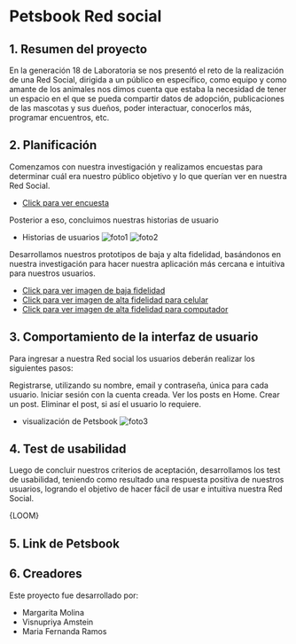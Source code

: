 # Petsbook Red social

## 1. Resumen del proyecto

En la generación 18 de Laboratoria se nos presentó el reto de la realización de una Red Social, dirigida a un público en específico, como equipo y como amante de los animales nos dimos cuenta que estaba la necesidad de tener un espacio en el que se pueda compartir datos de adopción, publicaciones de las mascotas y sus dueños, poder interactuar, conocerlos más, programar encuentros, etc.

## 2. Planificación

Comenzamos con nuestra investigación y realizamos encuestas para determinar cuál era nuestro público objetivo y lo que querían ver en nuestra Red Social.

 * [Click para ver encuesta](https://github.com/visnupriyaAmstein/SCL018-social-network/blob/rama-visnu/src/imagenes-Readme/encuentas.png?raw=true)

Posterior a eso, concluimos nuestras historias de usuario

* Historias de usuarios
 ![foto1](https://github.com/visnupriyaAmstein/SCL018-social-network/blob/rama-visnu/src/imagenes-Readme/historias-usuarios.png?raw=true)
 ![foto2](https://github.com/visnupriyaAmstein/SCL018-social-network/blob/rama-visnu/src/imagenes-Readme/definicion-terminado.png?raw=true)

Desarrollamos nuestros prototipos de baja y alta fidelidad, basándonos en nuestra investigación para hacer nuestra aplicación más cercana e intuitiva para nuestros usuarios.

* [Click para ver imagen de baja fidelidad](https://github.com/visnupriyaAmstein/SCL018-social-network/blob/rama-visnu/src/imagenes-Readme/baja-fidelidad.jpeg?raw=true)
* [Click para ver imagen de alta fidelidad para celular ](https://github.com/visnupriyaAmstein/SCL018-social-network/blob/rama-visnu/src/imagenes-Readme/alta-fidelidad.png?raw=true)
* [Click para ver imagen de alta fidelidad para computador ](https://github.com/visnupriyaAmstein/SCL018-social-network/blob/rama-visnu/src/imagenes-Readme/fidelidad-compu.png?raw=true)


## 3. Comportamiento de la interfaz de usuario

Para ingresar a nuestra Red social los usuarios deberán realizar los siguientes pasos:

Registrarse, utilizando su nombre, email y contraseña, única para cada usuario. 
Iniciar sesión con la cuenta creada.
Ver los posts en Home.
Crear un post.
Eliminar el post, si así el usuario lo requiere.

* visualización de Petsbook
 ![foto3](https://github.com/visnupriyaAmstein/SCL018-social-network/blob/rama-visnu/src/imagenes-Readme/visualizacion.png?raw=true)

## 4. Test de usabilidad

Luego de concluir nuestros criterios de aceptación, desarrollamos los test de usabilidad, teniendo como resultado una respuesta positiva de nuestros usuarios, logrando el objetivo de hacer fácil de usar e intuitiva nuestra Red Social.

{LOOM}

## 5. Link de Petsbook

## 6. Creadores

Este proyecto fue desarrollado por:

* Margarita Molina
* Visnupriya Amstein
* Maria Fernanda Ramos